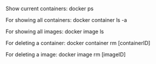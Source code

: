 Show current containers:
docker ps

For showing all containers:
docker container ls -a

For showing all images:
docker image ls

For deleting a container:
docker container rm [containerID]

For deleting a image:
docker image rm [imageID]